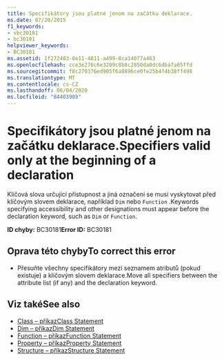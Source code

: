 ```yaml
---
title: Specifikátory jsou platné jenom na začátku deklarace.
ms.date: 07/20/2015
f1_keywords:
- vbc30181
- bc30181
helpviewer_keywords:
- BC30181
ms.assetid: 1f272403-8e11-4811-a499-8ca14077a463
ms.openlocfilehash: cce3e276c6e3209c8b8c2850da0dc6dbafa05ffd
ms.sourcegitcommit: f8c270376ed905f6a8896ce0fe25b4f4b38ff498
ms.translationtype: MT
ms.contentlocale: cs-CZ
ms.lasthandoff: 06/04/2020
ms.locfileid: "84403989"
---
```

# <a name="specifiers-valid-only-at-the-beginning-of-a-declaration"></a><span data-ttu-id="7c17a-102">Specifikátory jsou platné jenom na začátku deklarace.</span><span class="sxs-lookup"><span data-stu-id="7c17a-102">Specifiers valid only at the beginning of a declaration</span></span>
<span data-ttu-id="7c17a-103">Klíčová slova určující přístupnost a jiná označení se musí vyskytovat před klíčovým slovem deklarace, například `Dim` nebo `Function` .</span><span class="sxs-lookup"><span data-stu-id="7c17a-103">Keywords specifying accessibility and other designations must appear before the declaration keyword, such as `Dim` or `Function`.</span></span>  
  
 <span data-ttu-id="7c17a-104">**ID chyby:** BC30181</span><span class="sxs-lookup"><span data-stu-id="7c17a-104">**Error ID:** BC30181</span></span>  
  
## <a name="to-correct-this-error"></a><span data-ttu-id="7c17a-105">Oprava této chyby</span><span class="sxs-lookup"><span data-stu-id="7c17a-105">To correct this error</span></span>  
  
- <span data-ttu-id="7c17a-106">Přesuňte všechny specifikátory mezi seznamem atributů (pokud existuje) a klíčovým slovem deklarace.</span><span class="sxs-lookup"><span data-stu-id="7c17a-106">Move all specifiers between the attribute list (if any) and the declaration keyword.</span></span>  
  
## <a name="see-also"></a><span data-ttu-id="7c17a-107">Viz také</span><span class="sxs-lookup"><span data-stu-id="7c17a-107">See also</span></span>

- [<span data-ttu-id="7c17a-108">Class – příkaz</span><span class="sxs-lookup"><span data-stu-id="7c17a-108">Class Statement</span></span>](../language-reference/statements/class-statement.md)
- [<span data-ttu-id="7c17a-109">Dim – příkaz</span><span class="sxs-lookup"><span data-stu-id="7c17a-109">Dim Statement</span></span>](../language-reference/statements/dim-statement.md)
- [<span data-ttu-id="7c17a-110">Function – příkaz</span><span class="sxs-lookup"><span data-stu-id="7c17a-110">Function Statement</span></span>](../language-reference/statements/function-statement.md)
- [<span data-ttu-id="7c17a-111">Property – příkaz</span><span class="sxs-lookup"><span data-stu-id="7c17a-111">Property Statement</span></span>](../language-reference/statements/property-statement.md)
- [<span data-ttu-id="7c17a-112">Structure – příkaz</span><span class="sxs-lookup"><span data-stu-id="7c17a-112">Structure Statement</span></span>](../language-reference/statements/structure-statement.md)
